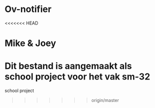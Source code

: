 # Ov-notifier
<<<<<<< HEAD
# Mike & Joey
Dit bestand is aangemaakt als school project voor het vak sm-32
=======
school project
>>>>>>> origin/master
